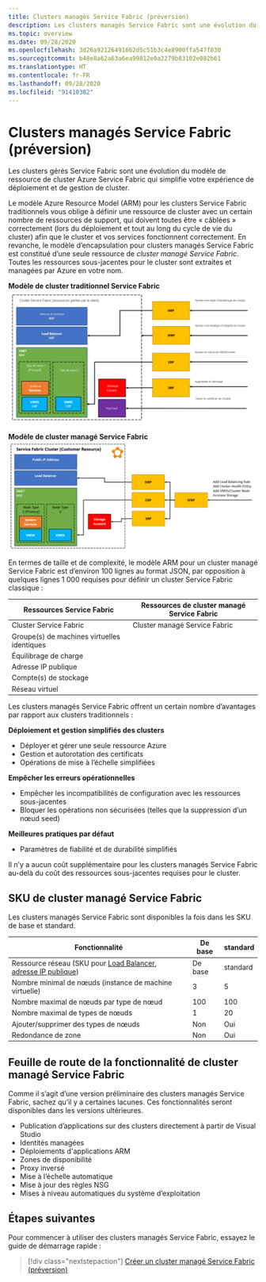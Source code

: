 ```yaml
---
title: Clusters managés Service Fabric (préversion)
description: Les clusters managés Service Fabric sont une évolution du modèle de ressource de cluster Azure Service Fabric qui simplifie le déploiement et la gestion de cluster.
ms.topic: overview
ms.date: 09/28/2020
ms.openlocfilehash: 3d26a92126491662d5c51b3c4e8900ffa547f830
ms.sourcegitcommit: b48e8a62a63a6ea99812e0a2279b83102e082b61
ms.translationtype: HT
ms.contentlocale: fr-FR
ms.lasthandoff: 09/28/2020
ms.locfileid: "91410382"
---
```

# <a name="service-fabric-managed-clusters-preview"></a>Clusters managés Service Fabric (préversion)

Les clusters gérés Service Fabric sont une évolution du modèle de ressource de cluster Azure Service Fabric qui simplifie votre expérience de déploiement et de gestion de cluster.

Le modèle Azure Resource Model (ARM) pour les clusters Service Fabric traditionnels vous oblige à définir une ressource de cluster avec un certain nombre de ressources de support, qui doivent toutes être « câblées » correctement (lors du déploiement et tout au long du cycle de vie du cluster) afin que le cluster et vos services fonctionnent correctement. En revanche, le modèle d’encapsulation pour clusters managés Service Fabric est constitué d’une seule ressource de *cluster managé Service Fabric*. Toutes les ressources sous-jacentes pour le cluster sont extraites et managées par Azure en votre nom.

**Modèle de cluster traditionnel Service Fabric**
![Modèle de cluster traditionnel Service Fabric][sf-composition]

**Modèle de cluster managé Service Fabric**
![Modèle de cluster managé Service Fabric][sf-encapsulation]

En termes de taille et de complexité, le modèle ARM pour un cluster managé Service Fabric est d’environ 100 lignes au format JSON, par opposition à quelques lignes 1 000 requises pour définir un cluster Service Fabric classique :

| Ressources Service Fabric | Ressources de cluster managé Service Fabric |
|----------|-----------|
| Cluster Service Fabric | Cluster managé Service Fabric |
| Groupe(s) de machines virtuelles identiques | |
| Équilibrage de charge | |
| Adresse IP publique | |
| Compte(s) de stockage | |
| Réseau virtuel | |

Les clusters managés Service Fabric offrent un certain nombre d’avantages par rapport aux clusters traditionnels :

**Déploiement et gestion simplifiés des clusters**
- Déployer et gérer une seule ressource Azure
- Gestion et autorotation des certificats
- Opérations de mise à l’échelle simplifiées

**Empêcher les erreurs opérationnelles**
- Empêcher les incompatibilités de configuration avec les ressources sous-jacentes
- Bloquer les opérations non sécurisées (telles que la suppression d’un nœud seed)

**Meilleures pratiques par défaut**
- Paramètres de fiabilité et de durabilité simplifiés

Il n’y a aucun coût supplémentaire pour les clusters managés Service Fabric au-delà du coût des ressources sous-jacentes requises pour le cluster.

## <a name="service-fabric-managed-cluster-skus"></a>SKU de cluster managé Service Fabric

Les clusters managés Service Fabric sont disponibles la fois dans les SKU de base et standard.

| Fonctionnalité | De base | standard |
| ------- | ----- | -------- |
| Ressource réseau (SKU pour [Load Balancer](../load-balancer/skus.md), [adresse IP publique](../virtual-network/public-ip-addresses.md)) | De base | standard |
| Nombre minimal de nœuds (instance de machine virtuelle) | 3 | 5 |
| Nombre maximal de nœuds par type de nœud | 100 | 100 |
| Nombre maximal de types de nœuds | 1 | 20 |
| Ajouter/supprimer des types de nœuds | Non | Oui |
| Redondance de zone | Non | Oui |

## <a name="service-fabric-managed-cluster-feature-roadmap"></a>Feuille de route de la fonctionnalité de cluster managé Service Fabric
Comme il s’agit d’une version préliminaire des clusters managés Service Fabric, sachez qu’il y a certaines lacunes. Ces fonctionnalités seront disponibles dans les versions ultérieures. 

* Publication d’applications sur des clusters directement à partir de Visual Studio
* Identités managées 
* Déploiements d'applications ARM 
* Zones de disponibilité 
* Proxy inversé 
* Mise à l’échelle automatique 
* Mise à jour des règles NSG 
* Mises à niveau automatiques du système d’exploitation

## <a name="next-steps"></a>Étapes suivantes

Pour commencer à utiliser des clusters managés Service Fabric, essayez le guide de démarrage rapide :

> [!div class="nextstepaction"]
> [Créer un cluster managé Service Fabric (préversion)](quickstart-managed-cluster-template.md)


[sf-composition]: ./media/overview-managed-cluster/sfrp-composition-resource.png
[sf-encapsulation]: ./media/overview-managed-cluster/sfrp-encapsulated-resource.png
